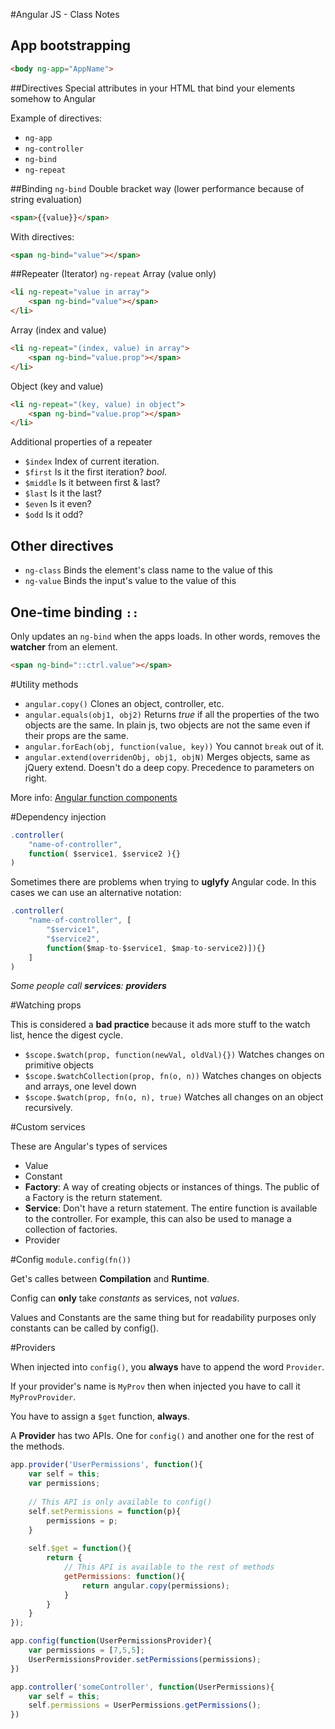 #Angular JS - Class Notes

## App bootstrapping

````html
<body ng-app="AppName">
````

##Directives
Special attributes in your HTML that bind your elements somehow to Angular

Example of directives:

- `ng-app`
- `ng-controller`
- `ng-bind`
- `ng-repeat`

##Binding `ng-bind`
Double bracket way (lower performance because of string evaluation)

````html
<span>{{value}}</span>
````

With directives:

````html
<span ng-bind="value"></span>
````

##Repeater (Iterator) `ng-repeat`
Array (value only)

````html
<li ng-repeat="value in array">
	<span ng-bind="value"></span>
</li>
````

Array (index and value)

````html
<li ng-repeat="(index, value) in array">
	<span ng-bind="value.prop"></span>
</li>
````

Object (key and value)

````html
<li ng-repeat="(key, value) in object">
	<span ng-bind="value.prop"></span>
</li>
````

Additional properties of a repeater

- `$index` Index of current iteration.
- `$first` Is it the first iteration? *bool*.
- `$middle` Is it between first & last?
- `$last` Is it the last?
- `$even` Is it even?
- `$odd` Is it odd?

## Other directives

- `ng-class` Binds the element's class name to the value of this
- `ng-value` Binds the input's value to the value of this

## One-time binding `::`

Only updates an `ng-bind` when the apps loads. In other words, removes the **watcher** from an element.

````html
<span ng-bind="::ctrl.value"></span>
````

#Utility methods

- `angular.copy()` Clones an object, controller, etc.
- `angular.equals(obj1, obj2)` Returns *true* if all the properties of the two objects are the same. In plain js, two objects are not the same even if their props are the same.
- `angular.forEach(obj, function(value, key))` You cannot `break` out of it.
- `angular.extend(overridenObj, obj1, objN)` Merges objects, same as jQuery extend. Doesn't do a deep copy. Precedence to parameters on right.

More info: [Angular function components](https://docs.angularjs.org/api/ng/function)

#Dependency injection

````javascript
.controller(
	"name-of-controller",
	function( $service1, $service2 ){}
)
````

Sometimes there are problems when trying to **uglyfy** Angular code. In this cases we can use an alternative notation:

````javascript
.controller(
	"name-of-controller", [
		"$service1", 
		"$service2", 
		function($map-to-$service1, $map-to-service2)]){}
	]
)
````

*Some people call **services**: **providers***

#Watching props

This is considered a **bad practice** because it ads more stuff to the watch list, hence the digest cycle.

- `$scope.$watch(prop, function(newVal, oldVal){})` Watches changes on primitive objects
- `$scope.$watchCollection(prop, fn(o, n))` Watches changes on objects and arrays, one level down
- `$scope.$watch(prop, fn(o, n), true)` Watches all changes on an object recursively.

#Custom services

These are Angular's types of services

- Value
- Constant
- **Factory**: A way of creating objects or instances of things. The public of a Factory is the return statement.
- **Service**: Don't have a return statement. The entire function is available to the controller. For example, this can also be used to manage a collection of factories.
- Provider

#Config `module.config(fn())`

Get's calles between **Compilation** and **Runtime**.

Config can **only** take *constants* as services, not *values*.

Values and Constants are the same thing but for readability purposes only constants can be called by config().

#Providers

When injected into `config()`, you **always** have to append the word `Provider`.

If your provider's name is `MyProv` then when injected you have to call it `MyProvProvider`.

You have to assign a `$get` function, **always**.

A **Provider** has two APIs. One for `config()` and another one for the rest of the methods.

```javascript
app.provider('UserPermissions', function(){
	var self = this;
	var permissions;
	
	// This API is only available to config()
	self.setPermissions = function(p){
		permissions = p;
	}
	
	self.$get = function(){
		return {
			// This API is available to the rest of methods
			getPermissions: function(){
				return angular.copy(permissions);
			}
		}
	}
});

app.config(function(UserPermissionsProvider){
	var permissions = [7,5,5];
	UserPermissionsProvider.setPermissions(permissions);
})

app.controller('someController', function(UserPermissions){
	var self = this;
	self.permissions = UserPermissions.getPermissions();
})
```


